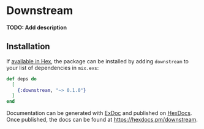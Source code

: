# Downstream

**TODO: Add description**

## Installation

If [available in Hex](https://hex.pm/docs/publish), the package can be installed
by adding `downstream` to your list of dependencies in `mix.exs`:

```elixir
def deps do
  [
    {:downstream, "~> 0.1.0"}
  ]
end
```

Documentation can be generated with [ExDoc](https://github.com/elixir-lang/ex_doc)
and published on [HexDocs](https://hexdocs.pm). Once published, the docs can
be found at <https://hexdocs.pm/downstream>.

